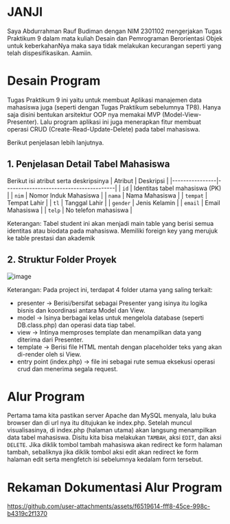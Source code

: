 # JANJI
Saya Abdurrahman Rauf Budiman dengan NIM 2301102 mengerjakan Tugas Praktikum 9 dalam mata kuliah Desain dan Pemrograman Berorientasi Objek untuk keberkahanNya maka saya tidak melakukan kecurangan seperti yang telah dispesifikasikan. Aamiin.

# Desain Program
Tugas Praktikum 9 ini yaitu untuk membuat Aplikasi manajemen data mahasiswa juga (seperti dengan Tugas Praktikum sebelumnya TP8). Hanya saja disini bentukan arsitektur OOP nya memakai MVP (Model-View-Presenter). Lalu program aplikasi ini juga menerapkan fitur membuat operasi CRUD (Create-Read-Update-Delete) pada tabel mahasiswa.

Berikut penjelasan lebih lanjutnya.

## 1. Penjelasan Detail Tabel Mahasiswa
Berikut isi atribut serta deskripsinya
| Atribut        | Deskripsi                              |
|----------------|----------------------------------------|
| `id`      | Identitas tabel mahasiswa (PK)             |
| `nim`         | Nomor Induk Mahasiswa                             |
| `nama`  | Nama Mahasiswa                      |
| `tempat`          | Tempat Lahir                             |
| `tl`          | Tanggal Lahir                             |
| `gender`          | Jenis Kelamin                             |
| `email`          | Email Mahasiswa                             |
| `telp`          | No telefon mahasiswa                             |

Keterangan:
Tabel student ini akan menjadi main table yang berisi semua identitas atau biodata pada mahasiswa. Memiliki foreign key yang merujuk ke table prestasi dan akademik

## 2. Struktur Folder Proyek
![image](https://github.com/user-attachments/assets/472659cf-1f0f-4bb1-8bbc-cafbf9716a27)

Keterangan:
Pada project ini, terdapat 4 folder utama yang saling terkait:
- presenter → Berisi/bersifat sebagai Presenter yang isinya itu logika bisnis dan koordinasi antara Model dan View.
- model → Isinya berbagai kelas untuk mengelola database (seperti DB.class.php) dan operasi data tiap tabel.
- view → Intinya memproses template dan menampilkan data yang diterima dari Presenter.
- template → Berisi file HTML mentah dengan placeholder teks yang akan di-render oleh si View.
- entry point (index.php) → file ini sebagai rute semua eksekusi operasi crud dan menerima segala request.

# Alur Program
Pertama tama kita pastikan server Apache dan MySQL menyala, lalu buka browser dan di url nya itu ditujukan ke index.php. Setelah muncul visualisasinya, di index.php (halaman utama) akan langsung menampilkan data tabel mahasiswa. Disitu kita bisa melakukan `TAMBAH`, aksi `EDIT`, dan aksi `DELETE`. Jika diklik tombol tambah mahasiswa akan redirect ke form halaman tambah, sebaliknya jika diklik tombol aksi edit akan redirect ke form halaman edit serta mengfetch isi sebelumnya kedalam form tersebut.

# Rekaman Dokumentasi Alur Program
https://github.com/user-attachments/assets/f6519614-fff8-45ce-998c-b4319c2f1370



